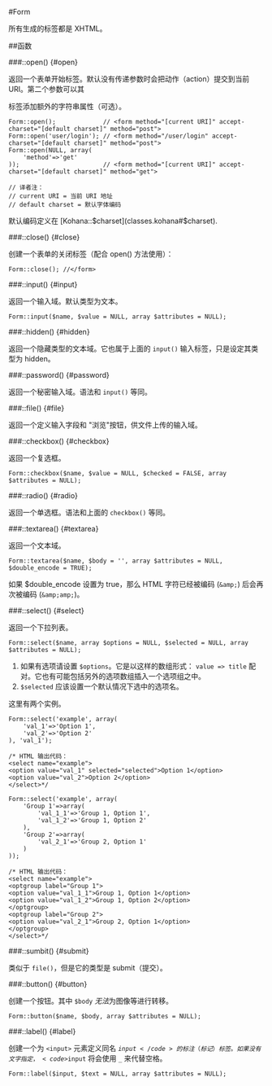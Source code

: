﻿#Form

所有生成的标签都是 XHTML。

##函数

###::open() {#open}

返回一个表单开始标签。默认没有传递参数时会把动作（action）提交到当前 URI。第二个参数可以其 <form> 标签添加额外的字符串属性（可选）。

    Form::open();             // <form method="[current URI]" accept-charset="[default charset]" method="post">
    Form::open('user/login'); // <form method="/user/login" accept-charset="[default charset]" method="post">
    Form::open(NULL, array(
        'method'=>'get'
    ));                       // <form method="[current URI]" accept-charset="[default charset]" method="get">

	// 译者注：
	// current URI = 当前 URI 地址
	// default charset = 默认字体编码
	
默认编码定义在 [Kohana::$charset](classes.kohana#$charset).

###::close() {#close}

创建一个表单的关闭标签（配合 open() 方法使用）：

    Form::close(); //</form>

###::input() {#input}

返回一个输入域。默认类型为文本。

    Form::input($name, $value = NULL, array $attributes = NULL);

###::hidden() {#hidden}

返回一个隐藏类型的文本域。它也属于上面的 <code>input()</code> 输入标签，只是设定其类型为 hidden。

###::password() {#password}

返回一个秘密输入域。语法和 <code>input()</code> 等同。

###::file() {#file}

返回一个定义输入字段和 "浏览"按钮，供文件上传的输入域。

###::checkbox() {#checkbox}

返回一个复选框。

    Form::checkbox($name, $value = NULL, $checked = FALSE, array $attributes = NULL);

###::radio() {#radio}

返回一个单选框。语法和上面的 <code>checkbox()</code> 等同。

###::textarea() {#textarea}

返回一个文本域。

    Form::textarea($name, $body = '', array $attributes = NULL, $double_encode = TRUE);

如果 $double_encode 设置为 true，那么 HTML 字符已经被编码 (<code>&amp;amp;</code>) 后会再次被编码 (<code>&amp;amp;amp;</code>)。

###::select() {#select}

返回一个下拉列表。

    Form::select($name, array $options = NULL, $selected = NULL, array $attributes = NULL);

1. 如果有选项请设置 <code>$options</code>。它是以这样的数组形式： <code>value => title</code> 配对。它也有可能包括另外的选项数组插入一个选项组之中。
2. <code>$selected</code> 应该设置一个默认情况下选中的选项名。

这里有两个实例。

    Form::select('example', array(
        'val_1'=>'Option 1',
        'val_2'=>'Option 2'
    ), 'val_1');
    
    /* HTML 输出代码：
    <select name="example">
    <option value="val_1" selected="selected">Option 1</option>
    <option value="val_2">Option 2</option>
    </select>*/
    
    Form::select('example', array(
        'Group 1'=>array(
            'val_1_1'=>'Group 1, Option 1',
            'val_1_2'=>'Group 1, Option 2'
        ),
        'Group 2'=>array(
            'val_2_1'=>'Group 2, Option 1'
        )
    ));
    
    /* HTML 输出代码：
    <select name="example">
    <optgroup label="Group 1">
    <option value="val_1_1">Group 1, Option 1</option>
    <option value="val_1_2">Group 1, Option 2</option>
    </optgroup>
    <optgroup label="Group 2">
    <option value="val_2_1">Group 2, Option 1</option>
    </optgroup>
    </select>*/
    
###::sumbit() {#submit}

类似于 <code>file()</code>，但是它的类型是 submit（提交）。

###::button() {#button}

创建一个按钮。其中 <code>$body</code> *无法*为图像等进行转移。

    Form::button($name, $body, array $attributes = NULL);

###::label() {#label}

创建一个为 <code>&lt;input&gt;</code> 元素定义同名 <code>$input</code> 的标注（标记）标签。如果没有文字指定，<code>$input</code> 将会使用 <code>_</code> 来代替空格。

    Form::label($input, $text = NULL, array $attributes = NULL);
